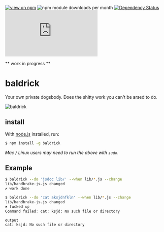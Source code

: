 [![view on npm](http://img.shields.io/npm/v/baldrick.svg)](https://www.npmjs.org/package/baldrick)
![npm module downloads per month](http://img.shields.io/npm/dm/baldrick.svg)
[![Dependency Status](https://david-dm.org/75lb/baldrick.svg)](https://david-dm.org/75lb/baldrick)
![Analytics](https://ga-beacon.appspot.com/UA-27725889-33/baldrick/README.md?pixel)

** work in progress ** 

baldrick
========
Your own private dogsbody. Does the shitty work you can't be arsed to do.

![baldrick](http://fileunderoptimism.files.wordpress.com/2013/04/baldrick-blackadder.jpg)

install
-------
With [node.js](http://nodejs.org) installed, run:
```sh
$ npm install -g baldrick
```
*Mac / Linux users may need to run the above with `sudo`*.

Example
-------
```sh
$ baldrick --do 'jsdoc lib/' --when lib/*.js --change
lib/handbrake-js.js changed
✔︎ work done
```

```sh
$ baldrick --do 'cat aksjdnfkln' --when lib/*.js --change
lib/handbrake-js.js changed
✖ fucked up
Command failed: cat: ksjd: No such file or directory

output
cat: ksjd: No such file or directory
```
